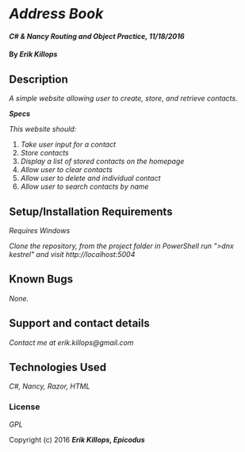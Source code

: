 # _Address Book_

#### _C# & Nancy Routing and Object Practice, 11/18/2016_

#### By _**Erik Killops**_

## Description

_A simple website allowing user to create, store, and retrieve contacts._

_**Specs**_

_This website should:_

1. _Take user input for a contact_
2. _Store contacts_
3. _Display a list of stored contacts on the homepage_
4. _Allow user to clear contacts_
5. _Allow user to delete and individual contact_
6. _Allow user to search contacts by name_

## Setup/Installation Requirements

_Requires Windows_

_Clone the repository, from the project folder in PowerShell run ">dnx kestrel" and visit http://localhost:5004_

## Known Bugs

_None._

## Support and contact details

_Contact me at erik.killops@gmail.com_

## Technologies Used

_C#, Nancy, Razor, HTML_

### License

*GPL*

Copyright (c) 2016 **_Erik Killops, Epicodus_**
